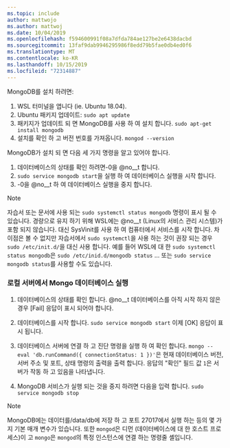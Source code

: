 ```yaml
---
ms.topic: include
author: mattwojo
ms.author: mattwoj
ms.date: 10/04/2019
ms.openlocfilehash: f594600991f08a7dfda784ae127be2e6438dacbd
ms.sourcegitcommit: 13faf9dab9946295986f8edd79b5fae0db4ed0f6
ms.translationtype: MT
ms.contentlocale: ko-KR
ms.lasthandoff: 10/15/2019
ms.locfileid: "72314887"
---
```

MongoDB를 설치 하려면:

1. WSL 터미널을 엽니다 (ie. Ubuntu 18.04).
2. Ubuntu 패키지 업데이트: `sudo apt update`
3. 패키지가 업데이트 되 면 MongoDB를 사용 하 여 설치 합니다. `sudo apt-get install mongodb`
4. 설치를 확인 하 고 버전 번호를 가져옵니다. `mongod --version`

MongoDB가 설치 되 면 다음 세 가지 명령을 알고 있어야 합니다.

1. 데이터베이스의 상태를 확인 하려면-0을 @no__t 합니다.
2. `sudo service mongodb start`을 실행 하 여 데이터베이스 실행을 시작 합니다.
3. -0을 @no__t 하 여 데이터베이스 실행을 중지 합니다.

> [!NOTE]
> 자습서 또는 문서에 사용 되는 `sudo systemctl status mongodb` 명령이 표시 될 수 있습니다. 경량으로 유지 하기 위해 WSL에는 @no__t (Linux의 서비스 관리 시스템)가 포함 되지 않습니다. 대신 SysVinit를 사용 하 여 컴퓨터에서 서비스를 시작 합니다. 차이점은 볼 수 없지만 자습서에서 `sudo systemctl`을 사용 하는 것이 권장 되는 경우 `sudo /etc/init.d/`을 대신 사용 합니다. 예를 들어 WSL에 대 한 `sudo systemctl status mongodb`은 `sudo /etc/inid.d/mongodb status` ... 또는 `sudo service mongodb status`를 사용할 수도 있습니다.

### <a name="run-your-mongo-database-in-a-local-server"></a>로컬 서버에서 Mongo 데이터베이스 실행

1. 데이터베이스의 상태를 확인 합니다. @no__t 데이터베이스를 아직 시작 하지 않은 경우 [Fail] 응답이 표시 되어야 합니다.

2. 데이터베이스를 시작 합니다. `sudo service mongodb start` 이제 [OK] 응답이 표시 됩니다.

3. 데이터베이스 서버에 연결 하 고 진단 명령을 실행 하 여 확인 합니다. `mongo --eval 'db.runCommand({ connectionStatus: 1 })'`은 현재 데이터베이스 버전, 서버 주소 및 포트, 상태 명령의 출력을 출력 합니다. 응답의 "확인" 필드 값 `1`은 서버가 작동 하 고 있음을 나타냅니다.

4. MongoDB 서비스가 실행 되는 것을 중지 하려면 다음을 입력 합니다. `sudo service mongodb stop`

> [!NOTE]
> MongoDB에는 데이터를/data/db에 저장 하 고 포트 27017에서 실행 하는 등의 몇 가지 기본 매개 변수가 있습니다. 또한 `mongod`은 디먼 (데이터베이스에 대 한 호스트 프로세스)이 고 `mongo`은 `mongod`의 특정 인스턴스에 연결 하는 명령줄 셸입니다.
